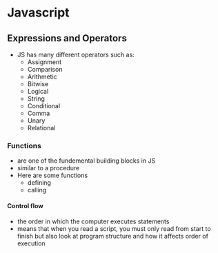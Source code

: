 # Javascript

## Expressions and Operators
- JS has many different operators such as:
    * Assignment
    * Comparison
    * Arithmetic
    * Bitwise
    * Logical
    * String 
    * Conditional
    * Comma 
    * Unary
    * Relational

### Functions
- are one of the fundemental building blocks in JS 
- similar to a procedure
- Here are some functions
    * defining 
    * calling 

#### Control flow 
- the order in which the computer executes statements
- means that when you read  a script, you must only read from start to finish but also look at program structure and how it affects order of execution 
